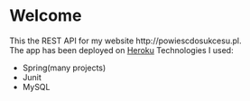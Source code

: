 <h1>Welcome</h1>
This the REST API for my website http://powiescdosukcesu.pl.<br/>
The app has been deployed on <a href="https://www.heroku.com/">Heroku</a>
Technologies I used:<br/>
<ul>
  <li>Spring(many projects)</li>
  <li>Junit</li>
  <li>MySQL</li>
 </ul>
